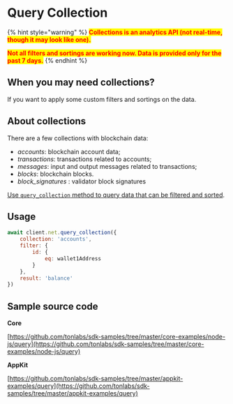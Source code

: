 # Query Collection

{% hint style="warning" %}
<mark style="color:red;">**Collections is an analytics API (not real-time, though it may look like one).**</mark>

<mark style="color:red;">**Not all filters and sortings are working now. Data is provided only for the past 7 days.**</mark>
{% endhint %}

## When you may need collections?

If you want to apply some custom filters and sortings on the data.

## About collections

There are a few collections with blockchain data:

* _accounts_: blockchain account data;
* _transactions_: transactions related to accounts;
* _messages_: input and output messages related to transactions;
* _blocks_: blockchain blocks.
* _block\_signatures_ : validator block signatures

[Use `query_collection` method to query data that can be filtered and sorted](broken-reference).

## Usage

```javascript
await client.net.query_collection({
    collection: 'accounts',
    filter: {
        id: {
            eq: wallet1Address
        }
    },
    result: 'balance'
})
```

## Sample source code

**Core**

[https://github.com/tonlabs/sdk-samples/tree/master/core-examples/node-js/query](https://github.com/tonlabs/sdk-samples/tree/master/core-examples/node-js/query)

**AppKit**

[https://github.com/tonlabs/sdk-samples/tree/master/appkit-examples/query](https://github.com/tonlabs/sdk-samples/tree/master/appkit-examples/query)
